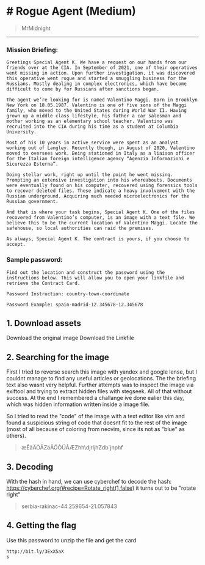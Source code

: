 # # Rogue Agent (Medium)
> MrMidnight

-----------------------------------------

### Mission Briefing:

```
Greetings Special Agent K. We have a request on our hands from our friends over at the CIA. In September of 2021, one of their operatives went missing in action. Upon further investigation, it was discovered this operative went rogue and started a smuggling business for the Russians. Mostly dealing in complex electronics, which have become difficult to come by for Russians after sanctions began.

The agent we’re looking for is named Valentino Maggi. Born in Brooklyn New York on 18.05.1987. Valentino is one of five sons of the Maggi family, who moved to the United States during World War II. Having grown up a middle class lifestyle, his father a car salesman and mother working as an elementary school teacher. Valentino was recruited into the CIA during his time as a student at Columbia University.

Most of his 10 years in active service were spent as an analyst working out of Langley. Recently though, in August of 2020, Valentino moved to oversees work. Being stationed in Italy as a liaison officer for the Italian foreign intelligence agency “Agenzia Informazioni e Sicurezza Esterna”.

Doing stellar work, right up until the point he went missing. Prompting an extensive investigation into his whereabouts. Documents were eventually found on his computer, recovered using forensics tools to recover deleted files. These indicate a heavy involvement with the Russian underground. Acquiring much needed microelectronics for the Russian government.

And that is where your task begins, Special Agent K. One of the files recovered from Valentino’s computer, is an image with a text file. We believe this to be the current location of Valentino Maggi. Locate the safehouse, so local authorities can raid the premises.

As always, Special Agent K. The contract is yours, if you choose to accept.
```
### Sample password:
```
Find out the location and construct the password using the instructions below. This will allow you to open your linkfile and retrieve the Contract Card.

Password Instruction: country-town-coordinate

Password Example: spain-madrid-12.345678-12.345678
```

## 1. Download assets

Download the original image
Download the Linkfile


## 2. Searching for the image

First I tried to reverse search this image with yandex and google lense, but I couldnt manage to find any useful articles or geolocations. The the briefing text also wasnt very helpful. Further attempts was to inspect the image via exiftool and trying to extract hidden files with stegseek. All of that without success. At the end I remembered a challange ive done ealier this day, which was hidden information written inside a image file.

So I tried to read the "code" of the image with a text editor like vim and found a suspicious string of code that doesnt fit to the rest of the image (most of all because of coloring from neovim, since its not as "blue" as others).

>æÊäÄÒÂZäÂÖÒÜÂÆZhh\djrljhZdb\`jnphf


## 3. Decoding

With the hash in hand, we can use cyberchef to decode the hash: https://cyberchef.org/#recipe=Rotate_right(1,false) it turns out to be "rotate right"

>serbia-rakinac-44.259654-21.057843
## 4. Getting the flag

Use this password to unzip the file and get the card
```
http://bit.ly/3ExX5aX
s
```

